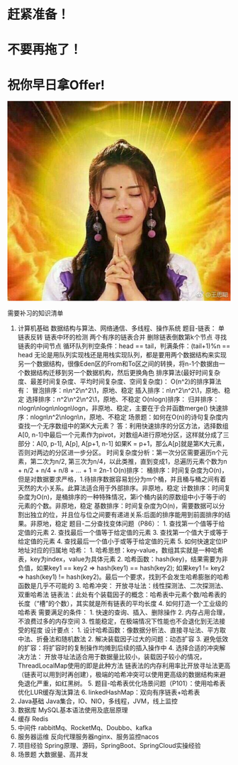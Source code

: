 # 赶紧准备！

# 不要再拖了！

# 祝你早日拿Offer!

![超越保佑！](./img/chaoyuemeimei.jpg)


需要补习的知识清单
1. 计算机基础
    数据结构与算法、网络通信、多线程、操作系统
    题目-链表：
        单链表反转
        链表中环的检测
        两个有序的链表合并
        删除链表倒数第k个节点
        寻找链表的中间节点
    循环队列判空条件：head == tail，判满条件：(tail+1)%n == head
    无论是用队列实现栈还是用栈实现队列，都是要用两个数据结构来实现另一个数据结构，很像Eden区的From和To区之间的转换，将n-1个数据由一个数据结构迁移到另一个数据机构，然后更换角色
    排序算法(最好时间复杂度、最差时间复杂度、平均时间复杂度、空间复杂度)：
        O(n^2)的排序算法有：
            冒泡排序：n\n^2\n^2\1，原地、稳定
            插入排序：n\n^2\n^2\1，原地、稳定
            选择排序：n^2\n^2\n^2\1，原地、不稳定
        O(nlogn)排序：
            归并排序：nlogn\nlogn\nlogn\logn，非原地、稳定，主要在于合并函数merge()
            快速排序：nlogn\n^2\nlogn\n，原地、不稳定
                场景题：如何在O(n)的诗句复杂度内查找一个无序数组中的第K大元素？
                    答：利用快速排序的分区方法，选择数组A[0, n-1]中最后一个元素作为pivot，对数组A进行原地分区，这样就分成了三部分：A[0, p-1], A[p], A[p+1, n-1]
                    如果K = p+1，那么A[p]就是第K大元素，否则对两边的分区进一步分区。
                    时间复杂度分析：第一次分区需要遍历n个元素，第二次为n/2, 第三次为n/4，以此类推，直到变成1，总遍历元素个数为n + n/2 + n/4 + n/8 + ... + 1 = 2n-1
        O(n)排序：
            桶排序：时间复杂度为O(n)，但是对数据要求严格，1.待排序数据容易划分为m个桶，并且桶与桶之间有着天然的大小关系。此算法适合用于外部排序。非原地，稳定
            计数排序：时间复杂度为O(n)，是桶排序的一种特殊情况，第i个桶内装的原数组中小于等于i的元素的个数。非原地，稳定
            基数排序：时间复杂度为O(n)，需要数据可以分割出独立的位，并且位与位之间要有递进关系:后面的排序能用到前面排序的结果。非原地，稳定
        题目-二分查找变体问题（P86）：
            1. 查找第一个值等于给定值的元素
            2. 查找最后一个值等于给定值的元素
            3. 查找第一个值大于或等于给定值的元素
            4. 查找最后一个值小于或等于给定值的元素
            5. 如何快速定位IP地址对应的归属地
    哈希：
        1. 哈希思想：key-value，数组其实就是一种哈希表，key为index，value为具体元素
        2. 哈希函数：hash(key)，结果需要为非负值，如果key1 == key2 => hash(key1) == hash(key2); 如果key1 != key2 => hash(key1) != hash(key2)。最后一个要求，找到不会发生哈希膨胀的哈希函数是几乎不可能的
        3. 哈希冲突：
            开放寻址法：线性探测法、二次探测法、双重哈希法
            链表法：此处有个装载因子的概念：哈希表中元素个数/哈希表的长度（“槽”的个数），其实就是所有链表的平均长度
        4. 如何打造一个工业级的哈希表
            需要满足的条件：
                1. 快速的查询、插入、删除操作
                2. 内存占用合理，不浪费过多的内存空间
                3. 性能稳定，在极端情况下性能也不会退化到无法接受的程度
            设计要点：
                1. 设计哈希函数：像数据分析法、直接寻址法、平方取中法、折叠法和随机数法
                2. 解决装载因子过大的问题：动态扩容
                3. 避免低效的扩容：将扩容时的复制操作均摊到后续的插入操作中
                4. 选择合适的冲突解决方法：
                    开放寻址法适合用于数据量比较小，装载因子较小的情况，ThreadLocalMap使用的即是此种方法
                    链表法的内存利用率比开放寻址法更高（链表可以用到时再创建），极端的哈希冲突可以使用更高级的数据结构来避免退化严重，如红黑树。
        5. 题目-哈希表优化场景问题（P101）：使用哈希表优化LUR缓存淘汰算法
        6. linkedHashMap：双向有序链表+哈希表
2. Java基础
    Java集合，IO、NIO，多线程，JVM，线上监控
3. 数据库
    MySQL基本语法使用及底层原理
4. 缓存
    Redis
5. 中间件
    rabbitMq、RocketMq、Doubbo、kafka
6. 服务器运维
    反向代理服务器nginx、服务监控nacos
7. 项目经验
    Spring原理、源码，SpringBoot、SpringCloud实操经验
8. 场景题
    大数据量、高并发
